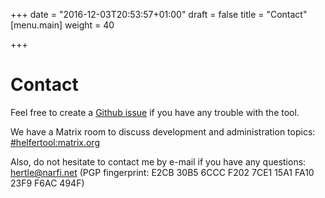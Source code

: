 +++
date = "2016-12-03T20:53:57+01:00"
draft = false
title = "Contact"
[menu.main]
    weight = 40

+++

Contact
=======

Feel free to create a
[Github issue](https://github.com/helfertool/helfertool/issues) if you
have any trouble with the tool.

We have a Matrix room to discuss development and administration topics: [#helfertool:matrix.org](https://matrix.to/#/#helfertool:matrix.org)

Also, do not hesitate to contact me by e-mail if you have any questions: [hertle@narfi.net](mailto:hertle@narfi.net) (PGP fingerprint: E2CB 30B5 6CCC F202 7CE1 15A1 FA10 23F9 F6AC 494F)
